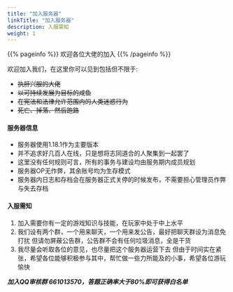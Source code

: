 ```yaml
---
title: "加入服务器"
linkTitle: "加入服务器"
description: 入服需知
weight: 1
---
```


{{% pageinfo %}}
欢迎各位大佬的加入
{{% /pageinfo %}}

欢迎加入我们，在这里你可以见到包括但不限于:
- ~~执肝兴服的大佬~~
- ~~以可持续发展为目标的咸鱼~~
- ~~在宪法和法律允许范围内的人类迷惑行为~~
- ~~死亡、掉落、然后跑路~~

#### 服务器信息

- 服务器使用1.18.1作为主要版本
- 并不追求好几百人在线，只是想将志同道合的人聚集到一起罢了
- 这里没有任何规则可言，所有的事务与建设均由服务期内成员规划
- 服务器OP无作弊，其余账号均为生存模式
- 服务器内日志和存档会在服务器正式关停的时候发布，不需要担心管理员作弊与失去存档

#### 入服需知

1. 加入需要你有一定的游戏知识与技能，在玩家中处于中上水平
2. 我们设有两个群，一个用来聊天，一个用来发公告，最好把聊天群设为消息免打扰
   但请勿屏蔽公告群，公告群不会有任何垃圾消息，全是干货
3. 我尽量会听取各位的意见，也尽量把这个服务器运营下去
   但由于时间实在紧张，希望各位能够积极参与其中，帮忙做一些力所能及的小事，希望各位游玩愉快

***加入QQ审核群 661013570，答题正确率大于80%即可获得白名单***
